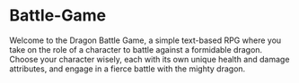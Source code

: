 # Battle-Game
Welcome to the Dragon Battle Game, a simple text-based RPG where you take on the role of a character to battle against a formidable dragon. Choose your character wisely, each with its own unique health and damage attributes, and engage in a fierce battle with the mighty dragon.
